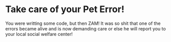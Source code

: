 # Take care of your Pet Error!
You were writting some code, but then ZAM! It was so shit that one of the errors became alive and is now demanding care or else he will report you to your local social welfare center!
